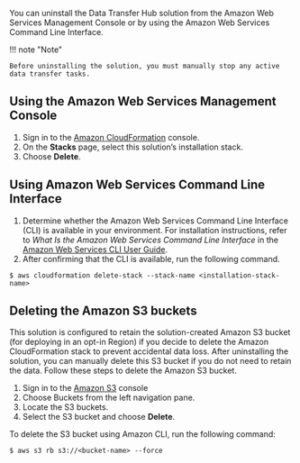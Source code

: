 You can uninstall the Data Transfer Hub solution from the Amazon Web Services Management Console or by using the Amazon Web Services Command Line Interface.  

!!! note "Note"

    Before uninstalling the solution, you must manually stop any active data transfer tasks.

## Using the Amazon Web Services Management Console

1.	Sign in to the [Amazon CloudFormation](https://console.aws.amazon.com/cloudformation/home?) console. 
2.	On the **Stacks** page, select this solution’s installation stack.
3.	Choose **Delete**.

## Using Amazon Web Services Command Line Interface 

1. Determine whether the Amazon Web Services Command Line Interface (CLI) is available in your environment. For installation instructions, refer to *What Is the Amazon Web Services Command Line Interface* in the [Amazon Web Services CLI User Guide](https://docs.aws.amazon.com/cli/latest/userguide/cli-chap-welcome.html). 
2. After confirming that the CLI is available, run the following command.

```shell
$ aws cloudformation delete-stack --stack-name <installation-stack-name>
```

## Deleting the Amazon S3 buckets
This solution is configured to retain the solution-created Amazon S3 bucket (for deploying in an opt-in Region) if you decide to delete the Amazon CloudFormation stack to prevent accidental data loss. After uninstalling the solution, you can manually delete this S3 bucket if you do not need to retain the data. Follow these steps to delete the Amazon S3 bucket. 

1.	Sign in to the [Amazon S3](https://console.aws.amazon.com/s3/home) console
2.	Choose Buckets from the left navigation pane. 
3.	Locate the <stack-name> S3 buckets. 
4.	Select the S3 bucket and choose **Delete**. 

To delete the S3 bucket using Amazon CLI, run the following command: 

```shell
$ aws s3 rb s3://<bucket-name> --force
```
